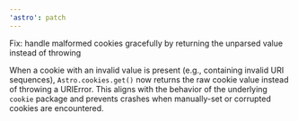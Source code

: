 ```yaml
---
'astro': patch
---
```


Fix: handle malformed cookies gracefully by returning the unparsed value instead of throwing

When a cookie with an invalid value is present (e.g., containing invalid URI sequences), `Astro.cookies.get()` now returns the raw cookie value instead of throwing a URIError. This aligns with the behavior of the underlying `cookie` package and prevents crashes when manually-set or corrupted cookies are encountered.
